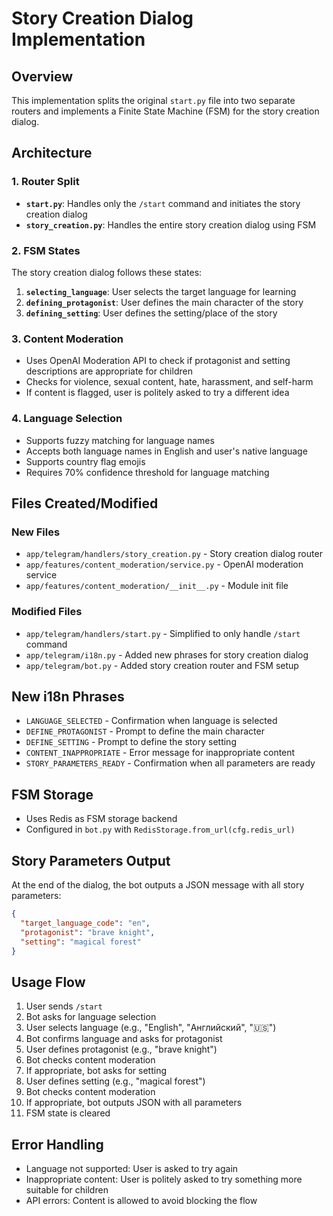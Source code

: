 # Story Creation Dialog Implementation

## Overview

This implementation splits the original `start.py` file into two separate routers and implements a Finite State Machine (FSM) for the story creation dialog.

## Architecture

### 1. Router Split

- **`start.py`**: Handles only the `/start` command and initiates the story creation dialog
- **`story_creation.py`**: Handles the entire story creation dialog using FSM

### 2. FSM States

The story creation dialog follows these states:

1. **`selecting_language`**: User selects the target language for learning
2. **`defining_protagonist`**: User defines the main character of the story
3. **`defining_setting`**: User defines the setting/place of the story

### 3. Content Moderation

- Uses OpenAI Moderation API to check if protagonist and setting descriptions are appropriate for children
- Checks for violence, sexual content, hate, harassment, and self-harm
- If content is flagged, user is politely asked to try a different idea

### 4. Language Selection

- Supports fuzzy matching for language names
- Accepts both language names in English and user's native language
- Supports country flag emojis
- Requires 70% confidence threshold for language matching

## Files Created/Modified

### New Files
- `app/telegram/handlers/story_creation.py` - Story creation dialog router
- `app/features/content_moderation/service.py` - OpenAI moderation service
- `app/features/content_moderation/__init__.py` - Module init file

### Modified Files
- `app/telegram/handlers/start.py` - Simplified to only handle `/start` command
- `app/telegram/i18n.py` - Added new phrases for story creation dialog
- `app/telegram/bot.py` - Added story creation router and FSM setup

## New i18n Phrases

- `LANGUAGE_SELECTED` - Confirmation when language is selected
- `DEFINE_PROTAGONIST` - Prompt to define the main character
- `DEFINE_SETTING` - Prompt to define the story setting
- `CONTENT_INAPPROPRIATE` - Error message for inappropriate content
- `STORY_PARAMETERS_READY` - Confirmation when all parameters are ready

## FSM Storage

- Uses Redis as FSM storage backend
- Configured in `bot.py` with `RedisStorage.from_url(cfg.redis_url)`

## Story Parameters Output

At the end of the dialog, the bot outputs a JSON message with all story parameters:

```json
{
  "target_language_code": "en",
  "protagonist": "brave knight",
  "setting": "magical forest"
}
```

## Usage Flow

1. User sends `/start`
2. Bot asks for language selection
3. User selects language (e.g., "English", "Английский", "🇺🇸")
4. Bot confirms language and asks for protagonist
5. User defines protagonist (e.g., "brave knight")
6. Bot checks content moderation
7. If appropriate, bot asks for setting
8. User defines setting (e.g., "magical forest")
9. Bot checks content moderation
10. If appropriate, bot outputs JSON with all parameters
11. FSM state is cleared

## Error Handling

- Language not supported: User is asked to try again
- Inappropriate content: User is politely asked to try something more suitable for children
- API errors: Content is allowed to avoid blocking the flow 